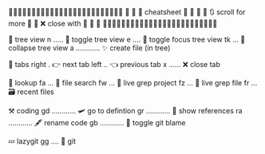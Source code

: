 
🦷🦷🦷🦷🦷🦷🦷🦷🦷🦷🦷🦷🦷🦷🦷🦷🦷🦷🦷🦷🦷🦷🦷🦷🦷
🦷                                              🦷
🦷                 cheatsheet                   🦷
🦷                                              🦷
🦷             🔃 scroll for more               🦷
🦷             ❌ close with <esc>              🦷
🦷                                              🦷
🦷🦷🦷🦷🦷🦷🦷🦷🦷🦷🦷🦷🦷🦷🦷🦷🦷🦷🦷🦷🦷🦷🦷🦷🦷

🌲 tree view
   <ctrl> n ..... 📂 toggle tree view
   <space> e .... 🔬 toggle focus tree view
   <space> tk ... 🌂 collapse tree view
   a ............ ✨ create file (in tree)

📖 tabs
   <ctrl> right . 👉 next tab
   <ctrl> left .. 👈 previous tab
   <alt> x ...... ❌ close tab

🔎 lookup
   <space> fa ... 📁 file search
   <space> fw ... 📑 live grep project
   <space> fz ... 📄 live grep file
   <space> fr ... 🗃️ recent files

⚒️  coding
   gd ............ 🛩️ go to defintion
   gr ............ 📜 show references
   ra ............ 🖋️ rename code
   gb ............ 👀 toggle git blame

💤 lazygit
   <space> gg .... 🎋 git


